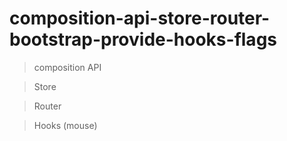 # composition-api-store-router-bootstrap-provide-hooks-flags

> composition API

> Store

> Router

> Hooks (mouse)

